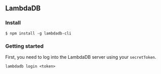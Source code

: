 ## LambdaDB 

### Install

```
$ npm install -g lambdadb-cli
```

### Getting started

First, you need to log into the LambdaDB server using your `secretToken`.

```
lambdadb login <token>
```
